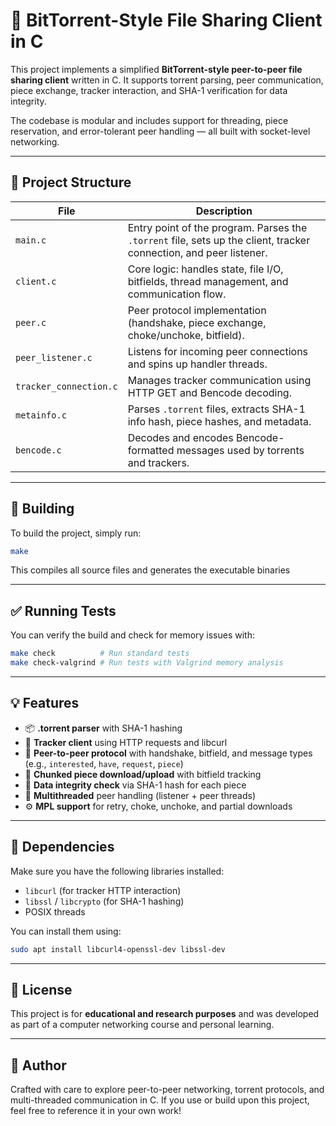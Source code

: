 # 🔄 BitTorrent-Style File Sharing Client in C

This project implements a simplified **BitTorrent-style peer-to-peer file sharing client** written in C. It supports torrent parsing, peer communication, piece exchange, tracker interaction, and SHA-1 verification for data integrity.

The codebase is modular and includes support for threading, piece reservation, and error-tolerant peer handling — all built with socket-level networking.

---

## 📁 Project Structure

| File | Description |
|------|-------------|
| `main.c` | Entry point of the program. Parses the `.torrent` file, sets up the client, tracker connection, and peer listener. |
| `client.c` | Core logic: handles state, file I/O, bitfields, thread management, and communication flow. |
| `peer.c` | Peer protocol implementation (handshake, piece exchange, choke/unchoke, bitfield). |
| `peer_listener.c` | Listens for incoming peer connections and spins up handler threads. |
| `tracker_connection.c` | Manages tracker communication using HTTP GET and Bencode decoding. |
| `metainfo.c` | Parses `.torrent` files, extracts SHA-1 info hash, piece hashes, and metadata. |
| `bencode.c` | Decodes and encodes Bencode-formatted messages used by torrents and trackers. |

---

## 🧱 Building

To build the project, simply run:

```bash
make
```

This compiles all source files and generates the executable binaries

---

## ✅ Running Tests

You can verify the build and check for memory issues with:

```bash
make check          # Run standard tests
make check-valgrind # Run tests with Valgrind memory analysis
```

---

## 💡 Features

- 📦 **.torrent parser** with SHA-1 hashing
- 🧲 **Tracker client** using HTTP requests and libcurl
- 🤝 **Peer-to-peer protocol** with handshake, bitfield, and message types (e.g., `interested`, `have`, `request`, `piece`)
- 💾 **Chunked piece download/upload** with bitfield tracking
- 🔐 **Data integrity check** via SHA-1 hash for each piece
- 🧵 **Multithreaded** peer handling (listener + peer threads)
- ⚙️ **MPL support** for retry, choke, unchoke, and partial downloads

---

## 📘 Dependencies

Make sure you have the following libraries installed:

- `libcurl` (for tracker HTTP interaction)
- `libssl` / `libcrypto` (for SHA-1 hashing)
- POSIX threads 

You can install them using:

```bash
sudo apt install libcurl4-openssl-dev libssl-dev
```

---

## 📄 License

This project is for **educational and research purposes** and was developed as part of a computer networking course and personal learning.

---

## 👤 Author

Crafted with care to explore peer-to-peer networking, torrent protocols, and multi-threaded communication in C. If you use or build upon this project, feel free to reference it in your own work!

